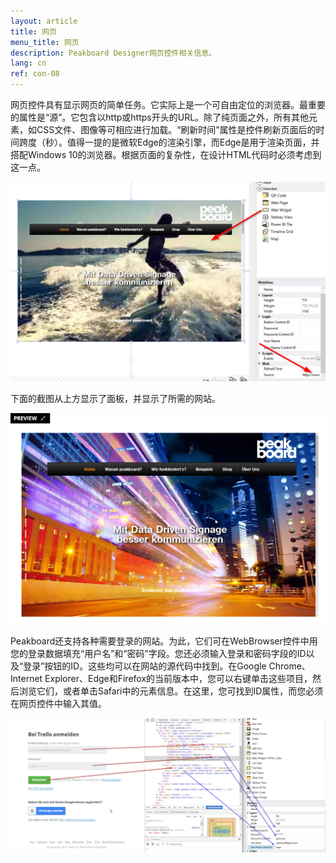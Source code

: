 ```yaml
---
layout: article
title: 网页
menu_title: 网页
description: Peakboard Designer网页控件相关信息。
lang: cn
ref: con-08
---
```


网页控件具有显示网页的简单任务。它实际上是一个可自由定位的浏览器。最重要的属性是“源”。它包含以http或https开头的URL。除了纯页面之外，所有其他元素，如CSS文件、图像等可相应进行加载。“刷新时间”属性是控件刷新页面后的时间跨度（秒）。值得一提的是微软Edge的渲染引擎，而Edge是用于渲染页面，并搭配Windows 10的浏览器。根据页面的复杂性，在设计HTML代码时必须考虑到这一点。

![Webpage in Peakboard Designer](/assets/images/Controls/Webpage/Screenshot-3.png)

下面的截图从上方显示了面板，并显示了所需的网站。

![Webpage in Peakboard Box](/assets/images/Controls/Webpage/Screenshot-2.png)

Peakboard还支持各种需要登录的网站。为此，它们可在WebBrowser控件中用您的登录数据填充“用户名”和“密码”字段。您还必须输入登录和密码字段的ID以及“登录”按钮的ID。这些均可以在网站的源代码中找到。在Google Chrome、Internet Explorer、Edge和Firefox的当前版本中，您可以右键单击这些项目，然后浏览它们，或者单击Safari中的元素信息。在这里，您可找到ID属性，而您必须在网页控件中输入其值。

![Developer Tools Chrome ](/assets/images/Controls/Webpage/WebView2.png)
